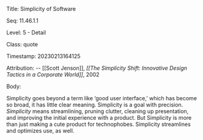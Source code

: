 Title:  Simplicity of Software

Seq:    11.46.1.1

Level:  5 - Detail

Class:  quote

Timestamp: 20230213164125

Attribution: -- [[Scott Jenson]], *[[The Simplicity Shift: Innovative Design Tactics in a Corporate World]]*, 2002

Body:

Simplicity goes beyond a term like &#8216;good user interface,&#8217; which has become so broad, it has little clear meaning. Simplicity is a goal with precision. *Simplicity* means streamlining, pruning clutter, cleaning up presentation, and improving the initial experience with a product. But Simplicity is more than just making a cute product for technophobes. Simplicity streamlines and optimizes use, as well.

